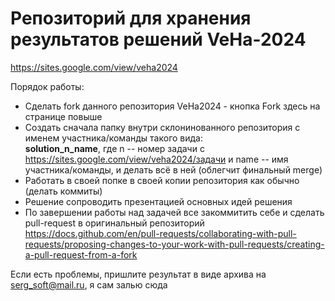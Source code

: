 # Репозиторий для хранения результатов решений VeHa-2024 

https://sites.google.com/view/veha2024 

Порядок работы:

- Сделать fork данного репозитория VeHa2024 - кнопка Fork здесь на странице повыше
- Cоздать сначала папку внутри склонинованного репозитория с именем участника/команды  такого вида:<br/>
  <b>solution_n_name</b>, где n -- номер задачи с https://sites.google.com/view/veha2024/задачи и name -- имя участника/команды, и делать всё в ней (облегчит финальный merge)
- Работать в своей попке в своей копии репозитория как обычно (делать коммиты)
- Решение сопроводить презентацией основных идей решения
- По завершении работы над задачей все закоммитить себе и сделать pull-request в оригинальный репозиторий https://docs.github.com/en/pull-requests/collaborating-with-pull-requests/proposing-changes-to-your-work-with-pull-requests/creating-a-pull-request-from-a-fork

Если есть проблемы, пришлите результат в виде архива на serg_soft@mail.ru, я сам залью сюда


